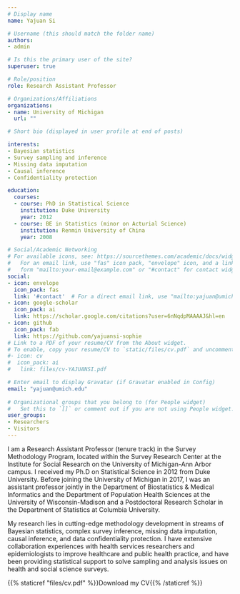 ```yaml
---
# Display name
name: Yajuan Si

# Username (this should match the folder name)
authors:
- admin

# Is this the primary user of the site?
superuser: true

# Role/position
role: Research Assistant Professor

# Organizations/Affiliations
organizations:
- name: University of Michigan
  url: ""

# Short bio (displayed in user profile at end of posts)

interests:
- Bayesian statistics
- Survey sampling and inference
- Missing data imputation
- Causal inference
- Confidentiality protection

education:
  courses:
  - course: PhD in Statistical Science
    institution: Duke University
    year: 2012
  - course: BE in Statistics (minor on Acturial Science)
    institution: Renmin University of China
    year: 2008

# Social/Academic Networking
# For available icons, see: https://sourcethemes.com/academic/docs/widgets/#icons
#   For an email link, use "fas" icon pack, "envelope" icon, and a link in the
#   form "mailto:your-email@example.com" or "#contact" for contact widget.
social:
- icon: envelope
  icon_pack: fas
  link: '#contact'  # For a direct email link, use "mailto:yajuan@umich.edu".
- icon: google-scholar
  icon_pack: ai
  link: https://scholar.google.com/citations?user=6nNqdpMAAAAJ&hl=en
- icon: github
  icon_pack: fab
  link: https://github.com/yajuansi-sophie
# Link to a PDF of your resume/CV from the About widget.
# To enable, copy your resume/CV to `static/files/cv.pdf` and uncomment the lines below.  
#- icon: cv
#  icon_pack: ai
#   link: files/cv-YAJUANSI.pdf

# Enter email to display Gravatar (if Gravatar enabled in Config)
email: "yajuan@umich.edu"
  
# Organizational groups that you belong to (for People widget)
#   Set this to `[]` or comment out if you are not using People widget.  
user_groups:
- Researchers
- Visitors
---
```


I am a Research Assistant Professor (tenure track) in the Survey Methodology Program, located within the Survey Research Center at the Institute for Social Research on the University of Michigan-Ann Arbor campus. I received my Ph.D on Statistical Science in 2012 from Duke University. Before joining the University of Michigan in 2017, I was an assistant professor jointly in the Department of Biostatistics & Medical Informatics and the Department of Population Health Sciences at the University of Wisconsin-Madison and a Postdoctoral Research Scholar in the Department of Statistics at Columbia University.

My research lies in cutting-edge methodology development in streams of Bayesian statistics, complex survey inference, missing data imputation, causal inference, and data confidentiality protection. I have extensive collaboration experiences with health services researchers and epidemiologists to improve healthcare and public health practice, and have been providing statistical support to solve sampling and analysis issues on health and social science surveys.

{{% staticref "files/cv.pdf" %}}Download my CV{{% /staticref %}}
